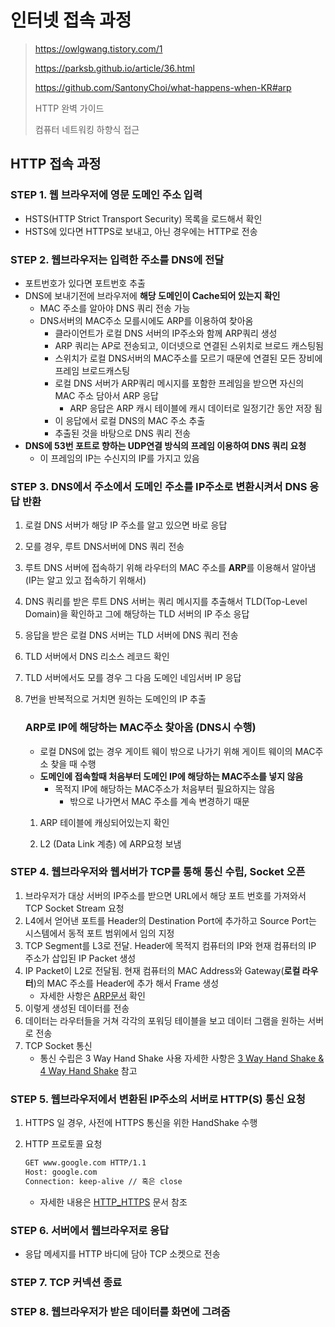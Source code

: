 # 인터넷 접속 과정

> https://owlgwang.tistory.com/1
>
> https://parksb.github.io/article/36.html
>
> https://github.com/SantonyChoi/what-happens-when-KR#arp
>
> HTTP 완벽 가이드
>
> 컴퓨터 네트워킹 하향식 접근

## HTTP 접속 과정

### STEP 1. 웹 브라우저에 영문 도메인 주소 입력

- HSTS(HTTP Strict Transport Security) 목록을 로드해서 확인
- HSTS에 있다면 HTTPS로 보내고, 아닌 경우에는 HTTP로 전송

### STEP 2. 웹브라우저는 입력한 주소를 DNS에 전달

- 포트번호가 있다면 포트번호 추출
- DNS에 보내기전에 브라우저에 **해당 도메인이 Cache되어 있는지 확인**
  - MAC 주소를 알아야 DNS 쿼리 전송 가능
  - DNS서버의 MAC주소 모를시에도 ARP를 이용하여 찾아옴
    - 클라이언트가 로컬 DNS 서버의 IP주소와 함께 ARP쿼리 생성
    - ARP 쿼리는 AP로 전송되고, 이더넷으로 연결된 스위치로 브로드 캐스팅됨
    - 스위치가 로컬 DNS서버의 MAC주소를 모르기 때문에 연결된 모든 장비에 프레임 브로드캐스팅
    - 로컬 DNS 서버가 ARP쿼리 메시지를 포함한 프레임을 받으면 자신의 MAC 주소 담아서 ARP 응답
      - ARP 응답은 ARP 캐시 테이블에 캐시 데이터로 일정기간 동안 저장 됨
    - 이 응답에서 로컬 DNS의 MAC 주소 추출
    - 추출된 것을 바탕으로 DNS 쿼리 전송
- **DNS에 53번 포트로 향하는 UDP연결 방식의 프레임 이용하여 DNS 쿼리 요청**
  - 이 프레임의 IP는 수신지의 IP를 가지고 있음

### STEP 3. DNS에서 주소에서 도메인 주소를 IP주소로 변환시켜서 DNS 응답 반환

1. 로컬 DNS 서버가 해당 IP 주소를 알고 있으면 바로 응답

2. 모를 경우, 루트 DNS서버에 DNS 쿼리 전송

3. 루트 DNS 서버에 접속하기 위해 라우터의 MAC 주소를 **ARP**를 이용해서 알아냄 (IP는 알고 있고 접속하기 위해서)

4. DNS 쿼리를 받은 루트 DNS 서버는 쿼리 메시지를 추출해서 TLD(Top-Level Domain)을 확인하고 그에 해당하는 TLD 서버의 IP 주소 응답

5. 응답을 받은 로컬 DNS 서버는 TLD 서버에 DNS 쿼리 전송

6. TLD 서버에서 DNS 리소스 레코드 확인

7. TLD 서버에서도 모를 경우 그 다음 도메인 네임서버 IP 응답

8. 7번을 반복적으로 거치면 원하는 도메인의 IP 추출

   ### ARP로 IP에 해당하는 MAC주소 찾아옴 (DNS시 수행)

   - 로컬 DNS에 없는 경우 게이트 웨이 밖으로 나가기 위해 게이트 웨이의 MAC주소 찾을 때 수행
   - **도메인에 접속할때 처음부터 도메인 IP에 해당하는 MAC주소를 넣지 않음**
     - 목적지 IP에 해당하는 MAC주소가 처음부터 필요하지는 않음
       - 밖으로 나가면서 MAC 주소를 계속 변경하기 때문

   1. ARP 테이블에 캐싱되어있는지 확인

   2. L2 (Data Link 계층) 에 ARP요청 보냄

### STEP 4. 웹브라우저와 웹서버가 TCP를 통해 통신 수립, Socket 오픈

1. 브라우저가 대상 서버의 IP주소를 받으면 URL에서 해당 포트 번호를 가져와서 TCP Socket Stream 요청
2.  L4에서 얻어낸 포트를 Header의 Destination Port에 추가하고 Source Port는 시스템에서 동적 포트 범위에서 임의 지정
3. TCP Segment를 L3로 전달. Header에 목적지 컴퓨터의 IP와 현재 컴퓨터의 IP 주소가 삽입된 IP Packet 생성
4. IP Packet이 L2로 전달됨. 현재 컴퓨터의 MAC Address와 Gateway(**로컬 라우터**)의 MAC 주소를 Header에 추가 해서 Frame 생성
   - 자세한 사항은 [ARP문서](./ARP.md) 확인
5. 이렇게 생성된 데이터를 전송
6. 데이터는 라우터들을 거쳐 각각의 포워딩 테이블을 보고 데이터 그램을 원하는 서버로 전송
7. TCP Socket 통신
   - 통신 수립은 3 Way Hand Shake 사용 자세한 사항은 [3 Way Hand Shake & 4 Way Hand Shake](./3WayHandShake_4WayHandShake.md) 참고

### STEP 5. 웹브라우저에서 변환된 IP주소의 서버로 HTTP(S) 통신 요청

1. HTTPS 일 경우, 사전에 HTTPS 통신을 위한 HandShake 수행

2. HTTP 프로토콜 요청

   ```sh
   GET www.google.com HTTP/1.1
   Host: google.com
   Connection: keep-alive // 혹은 close
   ```

   - 자세한 내용은 [HTTP_HTTPS](./HTTP_HTTPS.md) 문서 참조

### STEP 6. 서버에서 웹브라우저로 응답

- 응답 메세지를 HTTP 바디에 담아 TCP 소켓으로 전송

### STEP 7. TCP 커넥션 종료

### STEP 8. 웹브라우저가 받은 데이터를 화면에 그려줌

